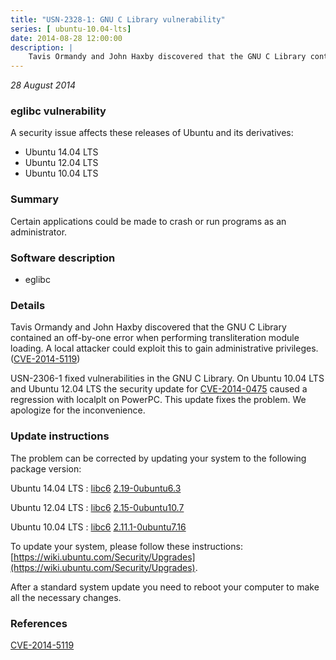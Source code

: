 ```yaml
---
title: "USN-2328-1: GNU C Library vulnerability"
series: [ ubuntu-10.04-lts]
date: 2014-08-28 12:00:00
description: |
    Tavis Ormandy and John Haxby discovered that the GNU C Library contained an off-by-one error when performing transliteration module loading. A local attacker could exploit this to gain administrative privileges. ([CVE-2014-5119](http://people.ubuntu.com/~ubuntu-security/cve/CVE-2014-5119))
--- 
```

 
 

*28 August 2014*

### eglibc vulnerability

A security issue affects these releases of Ubuntu and its derivatives:

* Ubuntu 14.04 LTS
* Ubuntu 12.04 LTS
* Ubuntu 10.04 LTS

### Summary

Certain applications could be made to crash or run programs as an administrator.

### Software description

* eglibc 

### Details

Tavis Ormandy and John Haxby discovered that the GNU C Library contained an off-by-one error when performing transliteration module loading. A local attacker could exploit this to gain administrative privileges. ([CVE-2014-5119](http://people.ubuntu.com/~ubuntu-security/cve/CVE-2014-5119))

USN-2306-1 fixed vulnerabilities in the GNU C Library. On Ubuntu 10.04 LTS and Ubuntu 12.04 LTS the security update for [CVE-2014-0475](http://people.ubuntu.com/~ubuntu-security/cve/CVE-2014-0475) caused a regression with localplt on PowerPC. This update fixes the problem. We apologize for the inconvenience. 

### Update instructions

The problem can be corrected by updating your system to the following package version:

Ubuntu 14.04 LTS
 : [libc6](https://launchpad.net/ubuntu/+source/eglibc) <span> [2.19-0ubuntu6.3](https://launchpad.net/ubuntu/+source/eglibc/2.19-0ubuntu6.3) </span> 

Ubuntu 12.04 LTS
 : [libc6](https://launchpad.net/ubuntu/+source/eglibc) <span> [2.15-0ubuntu10.7](https://launchpad.net/ubuntu/+source/eglibc/2.15-0ubuntu10.7) </span> 

Ubuntu 10.04 LTS
 : [libc6](https://launchpad.net/ubuntu/+source/eglibc) <span> [2.11.1-0ubuntu7.16](https://launchpad.net/ubuntu/+source/eglibc/2.11.1-0ubuntu7.16) </span> 

To update your system, please follow these instructions: [https://wiki.ubuntu.com/Security/Upgrades](https://wiki.ubuntu.com/Security/Upgrades).

After a standard system update you need to reboot your computer to make all the necessary changes. 

### References

 
 [CVE-2014-5119](http://people.ubuntu.com/~ubuntu-security/cve/CVE-2014-5119)
 

